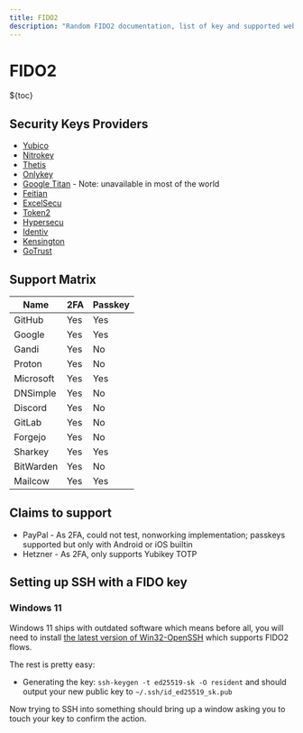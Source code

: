 ```yaml
---
title: FIDO2
description: "Random FIDO2 documentation, list of key and supported websites."
---
```


# FIDO2

${toc}

## Security Keys Providers

- [Yubico](https://www.yubico.com/)
- [Nitrokey](https://www.nitrokey.com/)
- [Thetis](https://thetis.io/)
- [Onlykey](https://onlykey.io/)
- [Google Titan](https://en.wikipedia.org/wiki/Titan_Security_Key) - Note: unavailable in most of the world
- [Feitian](https://www.ftsafe.com/)
- [ExcelSecu](https://www.excelsecu.com/)
- [Token2](https://www.token2.com/)
- [Hypersecu](https://www.hypersecu.com/)
- [Identiv](https://www.identiv.com/)
- [Kensington](https://www.kensington.com/)
- [GoTrust](https://gotrustid.com/)

## Support Matrix

| Name      | 2FA | Passkey |
| --------- | --- | ------- |
| GitHub    | Yes | Yes     |
| Google    | Yes | Yes     |
| Gandi     | Yes | No      |
| Proton    | Yes | No      |
| Microsoft | Yes | Yes     |
| DNSimple  | Yes | No      |
| Discord   | Yes | No      |
| GitLab    | Yes | No      |
| Forgejo   | Yes | No      |
| Sharkey   | Yes | Yes     |
| BitWarden | Yes | No      |
| Mailcow   | Yes | Yes     |

## Claims to support

- PayPal - As 2FA, could not test, nonworking implementation; passkeys supported but only with Android or iOS builtin
- Hetzner - As 2FA, only supports Yubikey TOTP

## Setting up SSH with a FIDO key

### Windows 11

Windows 11 ships with outdated software which means before all, you will need to install [the latest version of Win32-OpenSSH](https://github.com/PowerShell/Win32-OpenSSH/releases/latest) which supports FIDO2 flows.

The rest is pretty easy:

- Generating the key: `ssh-keygen -t ed25519-sk -O resident` and should output your new public key to `~/.ssh/id_ed25519_sk.pub`

Now trying to SSH into something should bring up a window asking you to touch your key to confirm the action.
